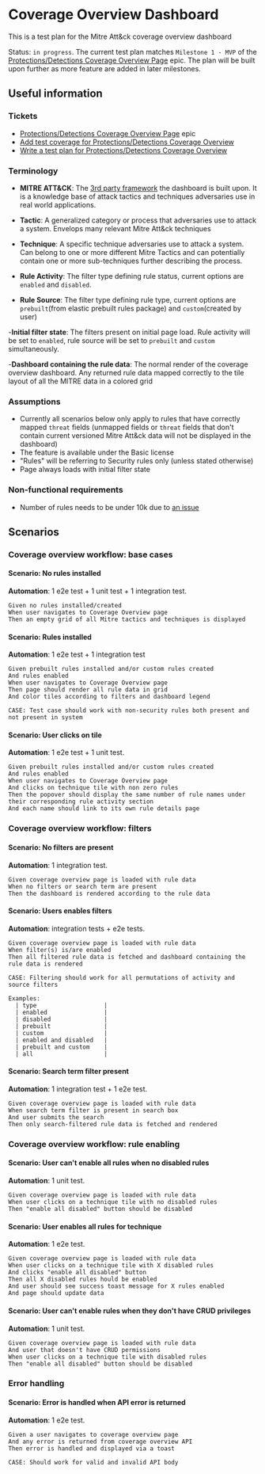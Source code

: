 # Coverage Overview Dashboard

This is a test plan for the Mitre Att&ck coverage overview dashboard

Status: `in progress`. The current test plan matches `Milestone 1 - MVP` of the [Protections/Detections Coverage Overview Page](https://github.com/elastic/security-team/issues/2905) epic. The plan will be built upon further as more feature are added in later milestones.

## Useful information

### Tickets

- [Protections/Detections Coverage Overview Page](https://github.com/elastic/security-team/issues/2905) epic
- [Add test coverage for Protections/Detections Coverage Overview](https://github.com/elastic/kibana/issues/162250)
- [Write a test plan for Protections/Detections Coverage Overview](https://github.com/elastic/kibana/issues/162248)

### Terminology

- **MITRE ATT&CK**: The [3rd party framework](https://attack.mitre.org/) the dashboard is built upon. It is a knowledge base of attack tactics and techniques adversaries use in real world applications.

- **Tactic**: A generalized category or process that adversaries use to attack a system. Envelops many relevant Mitre Att&ck techniques

- **Technique**: A specific technique adversaries use to attack a system. Can belong to one or more different Mitre Tactics and can potentially contain one or more sub-techniques further describing the process.

- **Rule Activity**: The filter type defining rule status, current options are `enabled` and `disabled`.

- **Rule Source**: The filter type defining rule type, current options are `prebuilt`(from elastic prebuilt rules package) and `custom`(created by user)

-**Initial filter state**: The filters present on initial page load. Rule activity will be set to `enabled`, rule source will be set to `prebuilt` and `custom` simultaneously.

-**Dashboard containing the rule data**: The normal render of the coverage overview dashboard. Any returned rule data mapped correctly to the tile layout of all the MITRE data in a colored grid

### Assumptions

- Currently all scenarios below only apply to rules that have correctly mapped `threat` fields (unmapped fields or `threat` fields that don't contain current versioned Mitre Att&ck data will not be displayed in the dashboard)
- The feature is available under the Basic license
- "Rules" will be referring to Security rules only (unless stated otherwise)
- Page always loads with initial filter state

### Non-functional requirements

- Number of rules needs to be under 10k due to [an issue](https://github.com/elastic/kibana/issues/160698)

## Scenarios

### Coverage overview workflow: base cases

#### **Scenario: No rules installed**

**Automation**: 1 e2e test + 1 unit test + 1 integration test.

```Gherkin
Given no rules installed/created
When user navigates to Coverage Overview page
Then an empty grid of all Mitre tactics and techniques is displayed
```

#### **Scenario: Rules installed**

**Automation**: 1 e2e test + 1 integration test

```Gherkin
Given prebuilt rules installed and/or custom rules created
And rules enabled
When user navigates to Coverage Overview page
Then page should render all rule data in grid
And color tiles according to filters and dashboard legend

CASE: Test case should work with non-security rules both present and not present in system
```

#### **Scenario: User clicks on tile**

**Automation**: 1 e2e test + 1 unit test.

```Gherkin
Given prebuilt rules installed and/or custom rules created
And rules enabled
When user navigates to Coverage Overview page
And clicks on technique tile with non zero rules
Then the popover should display the same number of rule names under their corresponding rule activity section
And each name should link to its own rule details page
```

### Coverage overview workflow: filters

#### **Scenario: No filters are present**

**Automation**: 1 integration test.

```Gherkin
Given coverage overview page is loaded with rule data
When no filters or search term are present
Then the dashboard is rendered according to the rule data
```

#### **Scenario: Users enables filters**

**Automation**: integration tests + e2e tests.

```Gherkin
Given coverage overview page is loaded with rule data
When filter(s) is/are enabled
Then all filtered rule data is fetched and dashboard containing the rule data is rendered

CASE: Filtering should work for all permutations of activity and source filters

Examples:
  | type                   |
  | enabled                |
  | disabled               |
  | prebuilt               |
  | custom                 |
  | enabled and disabled   |
  | prebuilt and custom    |
  | all                    |
```

#### **Scenario: Search term filter present**

**Automation**: 1 integration test + 1 e2e test.

```Gherkin
Given coverage overview page is loaded with rule data
When search term filter is present in search box
And user submits the search
Then only search-filtered rule data is fetched and rendered
```

### Coverage overview workflow: rule enabling

#### **Scenario: User can't enable all rules when no disabled rules**

**Automation**: 1 unit test.

```Gherkin
Given coverage overview page is loaded with rule data
When user clicks on a technique tile with no disabled rules
Then "enable all disabled" button should be disabled
```

#### **Scenario: User enables all rules for technique**

**Automation**: 1 e2e test.

```Gherkin
Given coverage overview page is loaded with rule data
When user clicks on a technique tile with X disabled rules
And clicks "enable all disabled" button
Then all X disabled rules hould be enabled
And user should see success toast message for X rules enabled
And page should update data
```

#### **Scenario: User can't enable rules when they don't have CRUD privileges**

**Automation**: 1 unit test.

```Gherkin
Given coverage overview page is loaded with rule data
And user that doesn't have CRUD permissions
When user clicks on a technique tile with disabled rules
Then "enable all disabled" button should be disabled
```

### Error handling

#### **Scenario: Error is handled when API error is returned**

**Automation**: 1 e2e test.

```Gherkin
Given a user navigates to coverage overview page
And any error is returned from coverage overview API
Then error is handled and displayed via a toast

CASE: Should work for valid and invalid API body
```
